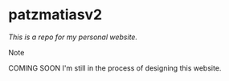 # patzmatiasv2

_This is a repo for my personal website._

> [!NOTE]
> COMING SOON
> I'm still in the process of designing this website.
